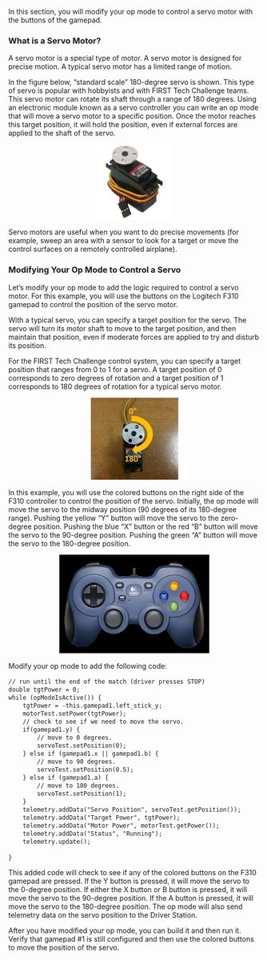 In this section, you will modify your op mode to control a servo motor with the buttons of the gamepad.

### What is a Servo Motor?
A servo motor is a special type of motor.  A servo motor is designed for precise motion.  A typical servo motor has a limited range of motion.  

In the figure below, “standard scale” 180-degree servo is shown.  This type of servo is popular with hobbyists and with FIRST Tech Challenge teams.  This servo motor can rotate its shaft through a range of 180 degrees.  Using an electronic module known as a servo controller you can write an op mode that will move a servo motor to a specific position.  Once the motor reaches this target position, it will hold the position, even if external forces are applied to the shaft of the servo.

<p align="center"><img src="https://github.com/FIRST-Tech-Challenge/WikiSupport/blob/master/ftc_app/images/OnBotJava/OnBotDoc_HitecServo.jpg" width="150"><p>

Servo motors are useful when you want to do precise movements (for example, sweep an area with a sensor to look for a target or move the control surfaces on a remotely controlled airplane).

### Modifying Your Op Mode to Control a Servo
Let’s modify your op mode to add the logic required to control a servo motor.  For this example, you will use the buttons on the Logitech F310 gamepad to control the position of the servo motor. 

With a typical servo, you can specify a target position for the servo.  The servo will turn its motor shaft to move to the target position, and then maintain that position, even if moderate forces are applied to try and disturb its position.

For the FIRST Tech Challenge control system, you can specify a target position that ranges from 0 to 1 for a servo.  A target position of 0 corresponds to zero degrees of rotation and a target position of 1 corresponds to 180 degrees of rotation for a typical servo motor.

<p align="center"><img src="https://github.com/FIRST-Tech-Challenge/WikiSupport/blob/master/ftc_app/images/OnBotJava/servo0to80.jpg" width="175"><p>

In this example, you will use the colored buttons on the right side of the F310 controller to control the position of the servo.  Initially, the op mode will move the servo to the midway position (90 degrees of its 180-degree range).  Pushing the yellow “Y” button will move the servo to the zero-degree position.  Pushing the blue “X” button or the red “B” button will move the servo to the 90-degree position.  Pushing the green “A” button will move the servo to the 180-degree position.

<p align="center"><img src="https://github.com/FIRST-Tech-Challenge/WikiSupport/blob/master/ftc_app/images/OnBotJava/OnBotDoc_F310.jpg" width="300"><p>

Modify your op mode to add the following code:

```
// run until the end of the match (driver presses STOP)
double tgtPower = 0;
while (opModeIsActive()) {
    tgtPower = -this.gamepad1.left_stick_y;
    motorTest.setPower(tgtPower);
    // check to see if we need to move the servo.
    if(gamepad1.y) {
        // move to 0 degrees.
        servoTest.setPosition(0);
    } else if (gamepad1.x || gamepad1.b) {
        // move to 90 degrees.
        servoTest.setPosition(0.5);
    } else if (gamepad1.a) {
        // move to 180 degrees.
        servoTest.setPosition(1);
    }
    telemetry.addData("Servo Position", servoTest.getPosition());
    telemetry.addData("Target Power", tgtPower);
    telemetry.addData("Motor Power", motorTest.getPower());
    telemetry.addData("Status", "Running");
    telemetry.update();

}
```

This added code will check to see if any of the colored buttons on the F310 gamepad are pressed.  If the Y button is pressed, it will move the servo to the 0-degree position.  If either the X button or B button is pressed, it will move the servo to the 90-degree position.  If the A button is pressed, it will move the servo to the 180-degree position.  The op mode will also send telemetry data on the servo position to the Driver Station.

After you have modified your op mode, you can build it and then run it.  Verify that gamepad #1 is still configured and then use the colored buttons to move the position of the servo.
